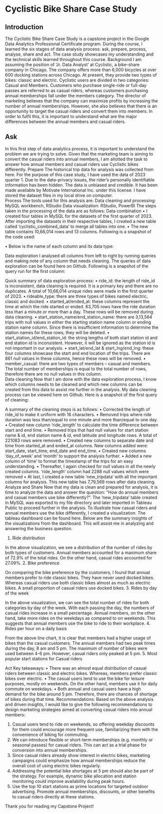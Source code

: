 # Cyclistic Bike Share Case Study

## Introduction
The Cyclistic Bike Share Case Study is a capstone project in the Google Data Analytics Professional Certificate program. During the course, I learned the six stages of data analysis process: ask, prepare, process, analyse, share and act. The case study showcases my understanding and the technical skills learned throughout this course. 
Background
I am assuming the position of ‘Jr. Data Analyst’ at Cyclistic, a bike-share company in Chicago. The company offers more than 6,000 bicycles at over 600 docking stations across Chicago. At present, they provide two types of bikes: classic and electric. Cyclistic users are divided in two categories: Casual and Members. Customers who purchase single-ride or full-day passes are referred to as casual riders, whereas customers purchasing annual memberships fall under the members category. 
The director of marketing believes that the company can maximize profits by increasing the number of annual memberships. However, she also believes that there is an opportunity to target the casual riders and convert them into members. In order to fulfil this, it is important to understand what are the major differences between the annual members and casual riders. 

## Ask
In this first step of data analytics process, it is important to understand the problem we are trying to solve. Given that the marketing team is aiming to convert the casual riders into annual members, I am allotted the task to answer how annual members and casual riders use Cyclistic bikes differently. 
Prepare
The historical trip data for analysis was collected from here. For the purpose of this case study, I have used the data of 2023 quarter 1. Due to the data-privacy issues, the rider’s personally identifiable information has been hidden. The data is unbiased and credible. It has been made available by Motivate International Inc. under this license. I have stored the dataset files in my local drive on computer. 	
Process
The tools used for this analysis are: 
Data cleaning and processing: MySQL workbench, RStudio
Data visualization: RStudio, PowerBI 
The steps taken in the processing of the data are as follows: 
Data combination
•	I created four tables in MySQL for the datasets of the first quarter of 2023. After importing the datasets in their respective tables, I created a new table called ‘cyclistic_combined_data’ to merge all tables into one. 
•	The new table contains 10,66,014 rows and 13 columns. Following is a snapshot of the code used: 
 
•	Below is the name of each column and its data type:
 
Data exploration
I analysed all columns from left to right by running queries and making note of any column that needs cleaning. The queries of data exploration can be found here on Github. Following is a snapshot of the query run for the first column: 
 
Quick summary of data exploration process: 
•	ride_id: the length of ride_id is inconsistent, data cleaning is required. It is a primary key and there are no duplicates. A total of 10,66,014 unique rides were made in the first quarter of 2023. 
•	rideable_type: there are three types of bikes named electric, classic and docked.
•	started_at/ended_at: these columns represent the time at which the ride started or ended. 63,705 rows have the ride duration less than a minute or more than a day. These rows will be removed during data cleaning. 
•	start_station_name/end_station_name: there are 3,13,564 trips with null values in either the starting station name column or ending station name column. Since there is insufficient information to determine the station names for these rows, they will be deleted. 
•	start_station_id/end_station_id: the string lengths of both start station id and end station id is inconsistent. However, it will be ignored as the station id is not important in our analysis.
•	start_lat/end_lat & start_lng/end_lng: these four columns showcase the start and end location of the trips. There are 861 null values in these columns, hence these rows will be removed. 
•	member_casual: there are two types of members – casual and members. The total number of memberships is equal to the total number of rows, therefore there are no null values in this column.  
Data cleaning
Now that I am done with the data exploration process, I know which columns needs to be cleaned and which new columns can be created from this data to assist me further in the analysis. My data cleaning process can be viewed here on Github. Here is a snapshot of the first query of cleaning: 
 
A summary of the cleaning steps is as follows: 
•	Corrected the length of ride_id to make it uniform with 16 characters. 
•	Removed trips where ride duration was less than/equal to one minute and more than/equal to one day. 
•	Created new column ‘ride_length’ to calculate the time difference between start and end time. 
•	Removed trips that had null values for start station name & id, end station name & id, end latitude and longitude rows. A total of 221083 rows were removed. 
•	Created new columns to separate date and time from started_at and ended_at columns. New columns added were: start_date, start_time, end_date and end_time. 
•	Created new columns ‘day_of_week’ and ‘month’ to support the analysis further. 
•	Added a new column of ‘time’ to format the timestamp of the trips for an easy understanding.
•	Thereafter, I again checked for null values in all the newly created columns. ‘ride_length’ column had 2288 null values which were removed
•	At last, I created a new table ‘new_tripdata’ with all the important columns for analysis. This new table has 7,79,569 rows after data cleaning.
Analyze and Share
Now that my data is clean and prepared for analysis, it is time to analyze the data and answer the question: “How do annual members and casual members use bike differently?”. 
The ‘new_tripdata’ table created in MySQL was exported to my file directory and later imported in Tableau Public to proceed further in the analysis. To illustrate how casual riders and annual members use the bike differently, I created a visualization. The tableau dashboard can be found here. 
Below are the summary insights of the visualizations from the dashboard. This will assist me in analyzing and answering the business question. 
1.	Ride distribution 

 
In the above visualization, we see a distribution of the number of rides by both types of customers. Annual members accounted for a maximum share of 72.9% of the total rides. On the other hand, casual rides accounted for 27.09%. 
2.	Bike preference 

 
On comparing the bike preference by the customers, I found that annual members prefer to ride classic bikes. They have never used docked bikes. Whereas casual riders use both classic bikes almost as much as electric bikes. A small proportion of casual riders use docked bikes. 
3.	Rides by day of the week 

 
In the above visualization, we can see the total number of rides for both categories by day of the week. With each passing the day, the numbers of casual rides increase in a small percentage. Annual members, on the other hand, take more rides on the weekdays as compared to on weekends. This suggests that annual members use the bike to ride to their workplace. 
4.	Rides per hour on a daily basis 

 
From the above line chart, it is clear that members had a higher usage of bikes than the casual customers. The annual members had two peak times during the day, 8 am and 5 pm. The maximum of number of bikes were used between 4-6 pm. However, casual riders only peaked at 5 pm. 
5.	Most popular start stations for Casual riders 

 
Act
Key takeaways: 
•	There was an almost equal distribution of casual riders between classic and electric bikes. Whereas, members prefer classic bikes over electric. 
•	The casual users tend to use the bike for leisure purposes, mostly on weekends. On the other hand, members use it for daily commute on weekdays.
•	Both annual and casual users have a high demand for the bike around 5 pm. Therefore, there are chances of shortage of bikes during that time. 
Recommendations: 
Based on the above analysis and driven insights, I would like to give the following recommendations to design marketing strategies aimed at converting casual riders into annual members:
1.	Casual users tend to ride on weekends, so offering weekday discounts for them could encourage more frequent use, familiarizing them with the convenience of biking for commuting.
2.	We can introduce flexible or short-term memberships (e.g. monthly or seasonal passes) for casual riders. This can act as a trial phase for conversion into annual memberships. 
3.	Since casual riders already show interest in electric bikes, marketing campaigns could emphasize how annual memberships reduce the overall cost of using electric bikes regularly.
4.	Addressing the potential bike shortages at 5 pm should also be part of the strategy. For example, dynamic bike allocation and station monitoring could improve availability during peak hours.
5.	Use the top 10 start stations as prime locations for targeted outdoor advertising. Promote annual memberships, discounts, or other benefits to casual riders directly at these stations.

Thank you for reading my Capstone Project! 
